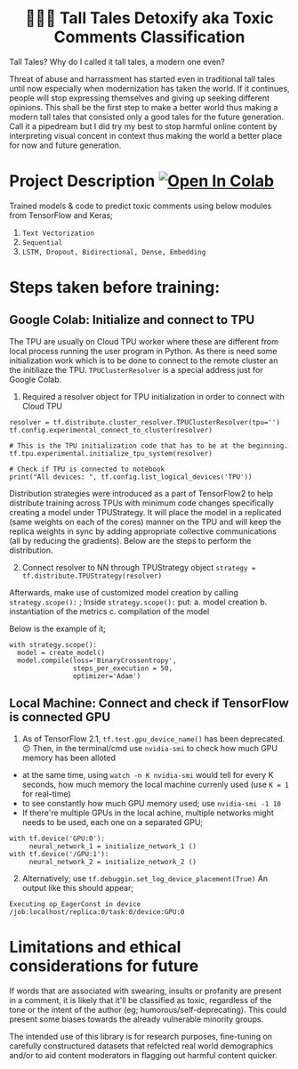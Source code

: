 <h1 align="center">👮🏻‍♀️ Tall Tales Detoxify aka Toxic Comments Classification</h1>


Tall Tales?
Why do I called it tall tales, a modern one even?

Threat of abuse and harrassment has started even in traditional tall tales until now especially when modernization has taken the world. If it continues, people will stop expressing themselves and giving up seeking different opinions. This shall be the first step to make a better world thus making a modern tall tales that consisted only a good tales for the future generation. Call it a pipedream but I did try my best to stop harmful online content by interpreting visual concent in context thus making the world a better place for now and future generation. 

# Project Description [![Open In Colab](https://colab.research.google.com/assets/colab-badge.svg)](https://colab.research.google.com/drive/1dk3jJWLklZZ2xN9EpIdnQiNJFTdvFKgY?usp=sharing)
Trained models & code to predict toxic comments using below modules from TensorFlow and Keras;
1. ```Text Vectorization```
2. ```Sequential```
3. ```LSTM, Dropout, Bidirectional, Dense, Embedding```

# Steps taken before training:
## Google Colab: Initialize and connect to TPU
The TPU are usually on Cloud TPU worker where these are different from local process running the user program in Python. As there is need some initialization work which is to be done to connect to the remote cluster an the initiliaze the TPU. ```TPUClusterResolver``` is a special address just for Google Colab. 
1. Required a resolver object for TPU initialization in order to connect with Cloud TPU
```
resolver = tf.distribute.cluster_resolver.TPUClusterResolver(tpu='')
tf.config.experimental_connect_to_cluster(resolver)

# This is the TPU initialization code that has to be at the beginning.
tf.tpu.experimental.initialize_tpu_system(resolver)

# Check if TPU is connected to notebook
print("All devices: ", tf.config.list_logical_devices('TPU'))
```

Distribution strategies were introduced as a part of TensorFlow2 to help distribute training across TPUs with minimum code changes specifically creating a model under TPUStrategy. It will place the model in a replicated (same weights on each of the cores) manner on the TPU and will keep the replica weights in sync by adding appropriate collective communications (all by reducing the gradients). Below are the steps to perform the distribution. 

2. Connect resolver to NN through TPUStrategy object
```strategy = tf.distribute.TPUStrategy(resolver)```

Afterwards, make use of customized model creation by calling ```strategy.scope():``` ;
Inside ```strategy.scope():``` put:
a. model creation
b. instantiation of the metrics
c. compilation of the model

Below is the example of it; 
```
with strategy.scope():
  model = create_model()
  model.compile(loss='BinaryCrossentropy', 
                steps_per_execution = 50, 
                optimizer='Adam')
```
## Local Machine: Connect and check if TensorFlow is connected GPU
1. As of TensorFlow 2.1, ```tf.test.gpu_device_name()``` has been deprecated. 😔 
Then, in the terminal/cmd use ```nvidia-smi``` to check how much GPU memory has been alloted
  * at the same time, using ```watch -n K nvidia-smi``` would tell for every K seconds, how much memory the local machine currenly used (use ```K = 1``` for real-time)
  * to see constantly how much GPU memory used; use ```nvidia-smi -1 10```
  * If there're multiple GPUs in the local achine, multiple networks might needs to be used, each one on a separated GPU;
  
  ```
  with tf.device('GPU:0'):
       neural_network_1 = initialize_network_1 ()
  with tf.device('/GPU:1'):
       neural_network_2 = initialize_network_2 ()
  ```

2. Alternatively; use ```tf.debuggin.set_log_device_placement(True)```
An output like this should appear; 
```
Executing op_EagerConst in device /job:localhost/replica:0/task:0/device:GPU:0
```

# Limitations and ethical considerations for future 
If words that are associated with swearing, insults or profanity are present in a comment, it is likely that it'll be classified as toxic, regardless of the tone or the intent of the author (eg; humorous/self-deprecating). This could present some biases towards the already vulnerable minority groups. 

The intended use of this library is for research purposes, fine-tuning on carefully constructured datasets that refelcted real world demographics and/or to aid content moderators in flagging out harmful content quicker. 
